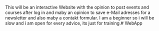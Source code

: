 This will be an interactive Website with the opinion to post events and courses after log in and maby an opinion to save e-Mail adresses for a newsletter and also maby a contakt formular.
I am a beginner so i will be slow and i am open for every advice, its just for training.# WebApp
